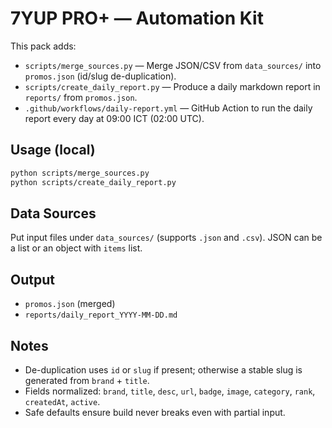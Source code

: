 # 7YUP PRO+ — Automation Kit

This pack adds:
- `scripts/merge_sources.py` — Merge JSON/CSV from `data_sources/` into `promos.json` (id/slug de-duplication).
- `scripts/create_daily_report.py` — Produce a daily markdown report in `reports/` from `promos.json`.
- `.github/workflows/daily-report.yml` — GitHub Action to run the daily report every day at 09:00 ICT (02:00 UTC).

## Usage (local)
```bash
python scripts/merge_sources.py
python scripts/create_daily_report.py
```

## Data Sources
Put input files under `data_sources/` (supports `.json` and `.csv`). JSON can be a list or an object with `items` list.

## Output
- `promos.json` (merged)
- `reports/daily_report_YYYY-MM-DD.md`

## Notes
- De-duplication uses `id` or `slug` if present; otherwise a stable slug is generated from `brand` + `title`.
- Fields normalized: `brand`, `title`, `desc`, `url`, `badge`, `image`, `category`, `rank`, `createdAt`, `active`.
- Safe defaults ensure build never breaks even with partial input.
